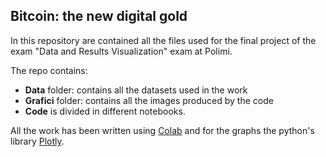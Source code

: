 ## Bitcoin: the new digital gold

In this repository are contained all the files used for the final project of the exam "Data and Results Visualization" exam at Polimi.

The repo contains:
<ul>
  <li><b>Data</b> folder: contains all the datasets used in the work</li>
  <li><b>Grafici</b> folder: contains all the images produced by the code</li>
  <li><b>Code</b> is divided in different notebooks.</li>
</ul>

All the work has been written using [Colab](https://colab.research.google.com/) and for the graphs the python's library [Plotly](https://plotly.com/).
